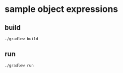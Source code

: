 # sample object expressions

## build

```shell
./gradlew build
```

## run

```shell
./gradlew run
```
